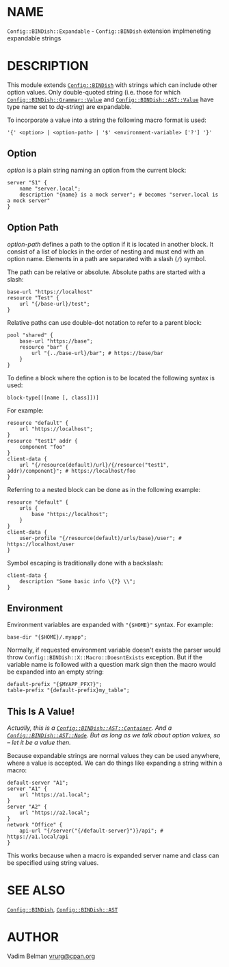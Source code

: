 # NAME

`Config::BINDish::Expandable` - `Config::BINDish` extension implmeneting expandable strings

# DESCRIPTION

This module extends [`Config::BINDish`](../BINDish.md) with strings which can include other option values. Only double-quoted string (i.e. those for which [`Config::BINDish::Grammar::Value`](Grammar/Value.md) and [`Config::BINDish::AST::Value`](AST/Value.md) have type name set to *dq-string*) are expandable.

To incorporate a value into a string the following macro format is used:

``` 
'{' <option> | <option-path> | '$' <environment-variable> ['?'] '}'
```

## Option

*option* is a plain string naming an option from the current block:

``` 
server "S1" {
    name "server.local";
    description "{name} is a mock server"; # becomes "server.local is a mock server"
}
```

## Option Path

*option-path* defines a path to the option if it is located in another block. It consist of a list of blocks in the order of nesting and must end with an option name. Elements in a path are separated with a slash (`/`) symbol.

The path can be relative or absolute. Absolute paths are started with a slash:

``` 
base-url "https://localhost"
resource "Test" {
    url "{/base-url}/test";
}
```

Relative paths can use double-dot notation to refer to a parent block:

``` 
pool "shared" {
    base-url "https://base";
    resource "bar" {
        url "{../base-url}/bar"; # https://base/bar
    }
}
```

To define a block where the option is to be located the following syntax is used:

``` 
block-type[([name [, class]])]
```

For example:

``` 
resource "default" {
    url "https://localhost";
}
resource "test1" addr {
    component "foo"
}
client-data {
    url "{/resource(default)/url}/{/resource("test1", addr)/component}"; # https://localhost/foo
}
```

Referring to a nested block can be done as in the following example:

``` 
resource "default" {
    urls {
        base "https://localhost";
    }
}
client-data {
    user-profile "{/resource(default)/urls/base}/user"; # https://localhost/user
}
```

Symbol escaping is traditionally done with a backslash:

``` 
client-data {
    description "Some basic info \{?} \\";
}
```

## Environment

Environment variables are expanded with `"{$HOME}"` syntax. For example:

``` 
base-dir "{$HOME}/.myapp";
```

Normally, if requested environment variable doesn't exists the parser would throw `Config::BINDish::X::Macro::DoesntExists` exception. But if the variable name is followed with a question mark sign then the macro would be expanded into an empty string:

``` 
default-prefix "{$MYAPP_PFX?}";
table-prefix "{default-prefix}my_table";
```

## This Is A Value\!

*Actually, this is a [`Config::BINDish::AST::Container`](AST/Container.md). And a [`Config::BINDish::AST::Node`](AST/Node.md). But as long as we talk about option values, so – let it be a value then.*

Because expandable strings are normal values they can be used anywhere, where a value is accepted. We can do things like expanding a string within a macro:

``` 
default-server "A1";
server "A1" {
    url "https://a1.local";
}
server "A2" {
    url "https://a2.local";
}
network "Office" {
    api-url "{/server("{/default-server}")}/api"; # https://a1.local/api
}
```

This works because when a macro is expanded server name and class can be specified using string values.

# SEE ALSO

[`Config::BINDish`](../BINDish.md), [`Config::BINDish::AST`](AST.md)

# AUTHOR

Vadim Belman <vrurg@cpan.org>
